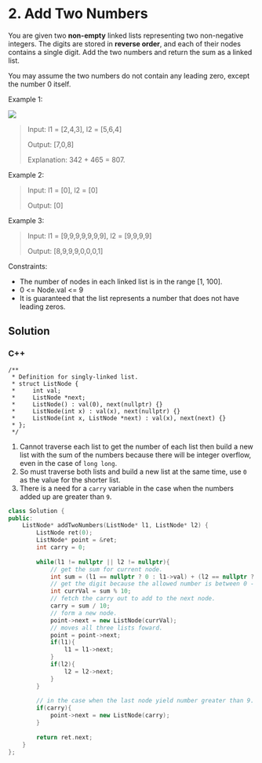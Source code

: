 # 2. Add Two Numbers

You are given two **non-empty** linked lists representing two non-negative integers. The digits are stored in **reverse order**, and each of their nodes contains a single digit. Add the two numbers and return the sum as a linked list.

You may assume the two numbers do not contain any leading zero, except the number 0 itself.

Example 1:

![](https://assets.leetcode.com/uploads/2020/10/02/addtwonumber1.jpg)

> Input: l1 = [2,4,3], l2 = [5,6,4]
> 
> Output: [7,0,8]
> 
> Explanation: 342 + 465 = 807.

Example 2:

> Input: l1 = [0], l2 = [0]
> 
> Output: [0]

Example 3:

> Input: l1 = [9,9,9,9,9,9,9], l2 = [9,9,9,9]
> 
> Output: [8,9,9,9,0,0,0,1]

Constraints:

* The number of nodes in each linked list is in the range [1, 100].
* 0 <= Node.val <= 9
* It is guaranteed that the list represents a number that does not have leading zeros.

## Solution

### C++

    /**
     * Definition for singly-linked list.
     * struct ListNode {
     *     int val;
     *     ListNode *next;
     *     ListNode() : val(0), next(nullptr) {}
     *     ListNode(int x) : val(x), next(nullptr) {}
     *     ListNode(int x, ListNode *next) : val(x), next(next) {}
     * };
     */

1. Cannot traverse each list to get the number of each list then build a new list with the sum of the numbers because there will be integer overflow, even in the case of `long long`.
2. So must traverse both lists and build a new list at the same time, use `0` as the value for the shorter list. 
3. There is a need for a `carry` variable in the case when the numbers added up are greater than `9`. 
```C++
class Solution {
public:
    ListNode* addTwoNumbers(ListNode* l1, ListNode* l2) {
        ListNode ret(0);
        ListNode* point = &ret;
        int carry = 0;
        
        while(l1 != nullptr || l2 != nullptr){
            // get the sum for current node.
            int sum = (l1 == nullptr ? 0 : l1->val) + (l2 == nullptr ? 0 : l2->val) + carry;
            // get the digit because the allowed number is between 0 - 9 inclusively. 
            int currVal = sum % 10;
            // fetch the carry out to add to the next node.
            carry = sum / 10;
            // form a new node.
            point->next = new ListNode(currVal);
            // moves all three lists foward. 
            point = point->next;
            if(l1){
                l1 = l1->next;
            }
            if(l2){
                l2 = l2->next;
            }
        }
        
        // in the case when the last node yield number greater than 9. 
        if(carry){
            point->next = new ListNode(carry);
        }
        
        return ret.next;
    }
};
```
